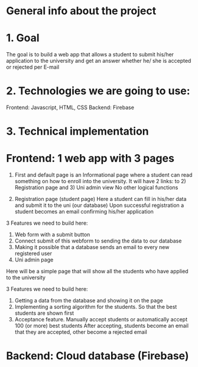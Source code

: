# General info about the project

# 1. Goal

The goal is to build a web app that allows a student to submit his/her application to the university and get an answer whether he/ she is accepted or rejected per E-mail

# 2. Technologies we are going to use:

Frontend: Javascript, HTML, CSS
Backend: Firebase

# 3. Technical implementation

# Frontend: 1 web app with 3 pages

1. First and default page is an Informational page where a student can read something on how to enroll into the university.
   It will have 2 links: to 2) Registration page and 3) Uni admin view
   No other logical functions

2. Registration page (student page)
   Here a student can fill in his/her data and submit it to the uni (our database)
   Upon successful registration a student becomes an email confirming his/her application

3 Features we need to build here:

1. Web form with a submit button
2. Connect submit of this webform to sending the data to our database
3. Making it possible that a database sends an email to every new registered user
4. Uni admin page

Here will be a simple page that will show all the students who have applied to the university

3 Features we need to build here:

1. Getting a data from the database and showing it on the page
2. Implementing a sorting algorithm for the students. So that the best students are shown first
3. Acceptance feature. Manually accept students or automatically accept 100 (or more) best students
   After accepting, students become an email that they are accepted, other become a rejected email

# Backend: Cloud database (Firebase)
